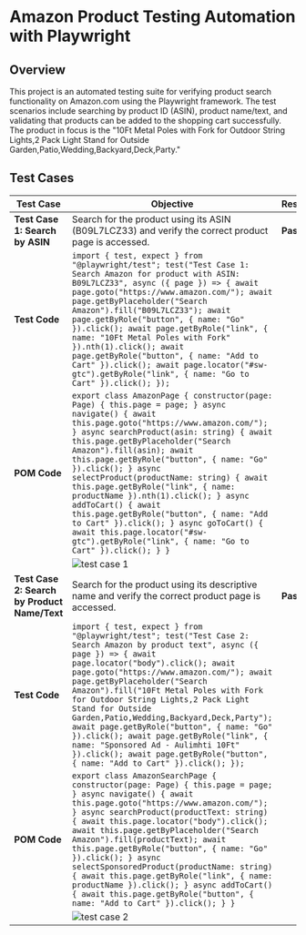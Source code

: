 # Amazon Product Testing Automation with Playwright

## Overview

This project is an automated testing suite for verifying product search functionality on Amazon.com using the Playwright framework. The test scenarios include searching by product ID (ASIN), product name/text, and validating that products can be added to the shopping cart successfully. The product in focus is the "10Ft Metal Poles with Fork for Outdoor String Lights,2 Pack Light Stand for Outside Garden,Patio,Wedding,Backyard,Deck,Party."

## Test Cases

| Test Case | Objective | Results |
|-----------|-----------|---------|
| **Test Case 1: Search by ASIN** | Search for the product using its ASIN (B09L7LCZ33) and verify the correct product page is accessed. | **Passed** |
| **Test Code** | `import { test, expect } from "@playwright/test"; test("Test Case 1: Search Amazon for product with ASIN: B09L7LCZ33", async ({ page }) => { await page.goto("https://www.amazon.com/"); await page.getByPlaceholder("Search Amazon").fill("B09L7LCZ33"); await page.getByRole("button", { name: "Go" }).click(); await page.getByRole("link", { name: "10Ft Metal Poles with Fork" }).nth(1).click(); await page.getByRole("button", { name: "Add to Cart" }).click(); await page.locator("#sw-gtc").getByRole("link", { name: "Go to Cart" }).click(); });` |
| **POM Code** | `export class AmazonPage { constructor(page: Page) { this.page = page; } async navigate() { await this.page.goto("https://www.amazon.com/"); } async searchProduct(asin: string) { await this.page.getByPlaceholder("Search Amazon").fill(asin); await this.page.getByRole("button", { name: "Go" }).click(); } async selectProduct(productName: string) { await this.page.getByRole("link", { name: productName }).nth(1).click(); } async addToCart() { await this.page.getByRole("button", { name: "Add to Cart" }).click(); } async goToCart() { await this.page.locator("#sw-gtc").getByRole("link", { name: "Go to Cart" }).click(); } }` |
| &nbsp; | ![test case 1](https://github.com/user-attachments/assets/361b538a-f9e8-4c18-ae17-35ce96afc268) | &nbsp; |
| **Test Case 2: Search by Product Name/Text** | Search for the product using its descriptive name and verify the correct product page is accessed. | **Passed** |
| **Test Code** | `import { test, expect } from "@playwright/test"; test("Test Case 2: Search Amazon by product text", async ({ page }) => { await page.locator("body").click(); await page.goto("https://www.amazon.com/"); await page.getByPlaceholder("Search Amazon").fill("10Ft Metal Poles with Fork for Outdoor String Lights,2 Pack Light Stand for Outside Garden,Patio,Wedding,Backyard,Deck,Party"); await page.getByRole("button", { name: "Go" }).click(); await page.getByRole("link", { name: "Sponsored Ad - Aulimhti 10Ft" }).click(); await page.getByRole("button", { name: "Add to Cart" }).click(); });` |
| **POM Code** | `export class AmazonSearchPage { constructor(page: Page) { this.page = page; } async navigate() { await this.page.goto("https://www.amazon.com/"); } async searchProduct(productText: string) { await this.page.locator("body").click(); await this.page.getByPlaceholder("Search Amazon").fill(productText); await this.page.getByRole("button", { name: "Go" }).click(); } async selectSponsoredProduct(productName: string) { await this.page.getByRole("link", { name: productName }).click(); } async addToCart() { await this.page.getByRole("button", { name: "Add to Cart" }).click(); } }` |
| &nbsp; | ![test case 2](https://github.com/user-attachments/assets/f73d1000-ada3-4e66-8545-6323eae27d81) | &nbsp; |


